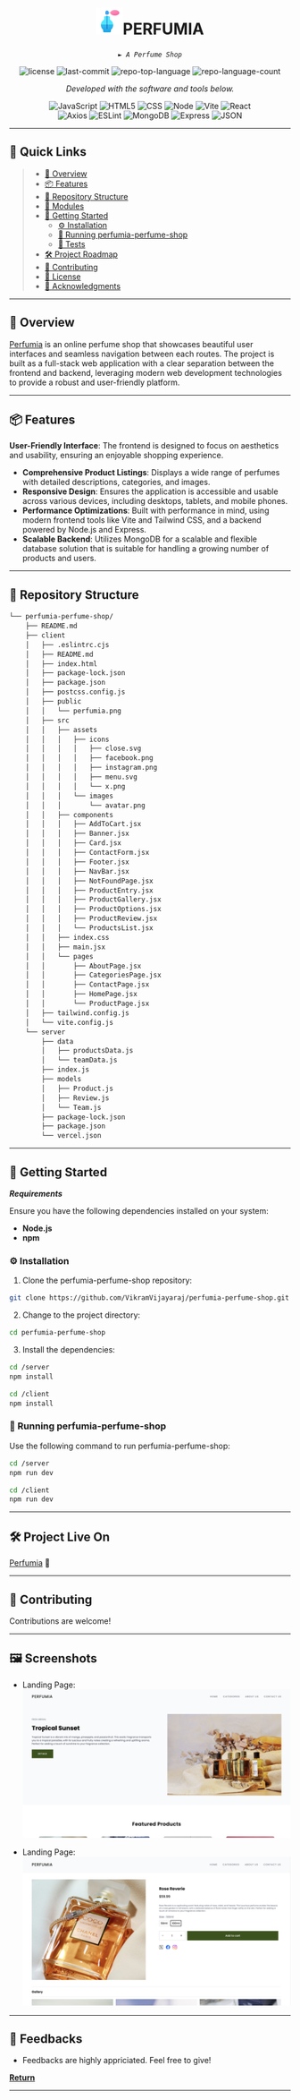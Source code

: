<!-- <p align="center">
  <img src="https://cdn-icons-png.flaticon.com/512/6295/6295417.png" width="100" />
</p> -->
<p align="center">
    <h1 align="center"><img src="./client/public/perfumia.png" />PERFUMIA</h1>
</p>
<p align="center">
    <em><code>► A Perfume Shop</code></em>
</p>
<p align="center">
	<img src="https://img.shields.io/github/license/VikramVijayaraj/perfumia-perfume-shop.git?style=flat&color=0080ff" alt="license">
	<img src="https://img.shields.io/github/last-commit/VikramVijayaraj/perfumia-perfume-shop.git?style=flat&logo=git&logoColor=white&color=0080ff" alt="last-commit">
	<img src="https://img.shields.io/github/languages/top/VikramVijayaraj/perfumia-perfume-shop.git?style=flat&color=0080ff" alt="repo-top-language">
	<img src="https://img.shields.io/github/languages/count/VikramVijayaraj/perfumia-perfume-shop.git?style=flat&color=0080ff" alt="repo-language-count">
<p>
<p align="center">
		<em>Developed with the software and tools below.</em>
</p>
<p align="center">
	<img src="https://img.shields.io/badge/JavaScript-F7DF1E.svg?style=flat&logo=JavaScript&logoColor=black" alt="JavaScript">
	<img src="https://img.shields.io/badge/HTML5-E34F26.svg?style=flat&logo=HTML5&logoColor=white" alt="HTML5">
	<img src="https://img.shields.io/badge/CSS3-E34F28.svg?style=flat&logo=CSS3&logoColor=white" alt="CSS">
	<img src="https://img.shields.io/badge/node-white?logo=nodedotjs" alt="Node">
	<img src="https://img.shields.io/badge/Vite-646CFF.svg?style=flat&logo=Vite&logoColor=white" alt="Vite">
	<img src="https://img.shields.io/badge/React-61DAFB.svg?style=flat&logo=React&logoColor=black" alt="React">
	<br>
	<img src="https://img.shields.io/badge/Axios-5A29E4.svg?style=flat&logo=Axios&logoColor=white" alt="Axios">
	<img src="https://img.shields.io/badge/ESLint-4B32C3.svg?style=flat&logo=ESLint&logoColor=white" alt="ESLint">
	<img src="https://img.shields.io/badge/MongoDB-47A248.svg?style=flat&logo=MongoDB&logoColor=white" alt="MongoDB">
	<img src="https://img.shields.io/badge/Express-000000.svg?style=flat&logo=Express&logoColor=white" alt="Express">
	<img src="https://img.shields.io/badge/JSON-000000.svg?style=flat&logo=JSON&logoColor=white" alt="JSON">
</p>
<hr>

## 🔗 Quick Links

> - [📍 Overview](#-overview)
> - [📦 Features](#-features)
> - [📂 Repository Structure](#-repository-structure)
> - [🧩 Modules](#-modules)
> - [🚀 Getting Started](#-getting-started)
>   - [⚙️ Installation](#️-installation)
>   - [🤖 Running perfumia-perfume-shop](#-running-perfumia-perfume-shop)
>   - [🧪 Tests](#-tests)
> - [🛠 Project Roadmap](#-project-roadmap)
> - [🤝 Contributing](#-contributing)
> - [📄 License](#-license)
> - [👏 Acknowledgments](#-acknowledgments)

---

## 📍 Overview

[Perfumia](https://perfumia-client.vercel.app/) is an online perfume shop that showcases beautiful user interfaces and seamless navigation between each routes. The project is built as a full-stack web application with a clear separation between the frontend and backend, leveraging modern web development technologies to provide a robust and user-friendly platform.

---

## 📦 Features

**User-Friendly Interface**: The frontend is designed to focus on aesthetics and usability, ensuring an enjoyable shopping experience.

- **Comprehensive Product Listings**: Displays a wide range of perfumes with detailed descriptions, categories, and images.
- **Responsive Design**: Ensures the application is accessible and usable across various devices, including desktops, tablets, and mobile phones.
- **Performance Optimizations**: Built with performance in mind, using modern frontend tools like Vite and Tailwind CSS, and a backend powered by Node.js and Express.
- **Scalable Backend**: Utilizes MongoDB for a scalable and flexible database solution that is suitable for handling a growing number of products and users.

---

## 📂 Repository Structure

```sh
└── perfumia-perfume-shop/
    ├── README.md
    ├── client
    │   ├── .eslintrc.cjs
    │   ├── README.md
    │   ├── index.html
    │   ├── package-lock.json
    │   ├── package.json
    │   ├── postcss.config.js
    │   ├── public
    │   │   └── perfumia.png
    │   ├── src
    │   │   ├── assets
    │   │   │   ├── icons
    │   │   │   │   ├── close.svg
    │   │   │   │   ├── facebook.png
    │   │   │   │   ├── instagram.png
    │   │   │   │   ├── menu.svg
    │   │   │   │   └── x.png
    │   │   │   └── images
    │   │   │       └── avatar.png
    │   │   ├── components
    │   │   │   ├── AddToCart.jsx
    │   │   │   ├── Banner.jsx
    │   │   │   ├── Card.jsx
    │   │   │   ├── ContactForm.jsx
    │   │   │   ├── Footer.jsx
    │   │   │   ├── NavBar.jsx
    │   │   │   ├── NotFoundPage.jsx
    │   │   │   ├── ProductEntry.jsx
    │   │   │   ├── ProductGallery.jsx
    │   │   │   ├── ProductOptions.jsx
    │   │   │   ├── ProductReview.jsx
    │   │   │   └── ProductsList.jsx
    │   │   ├── index.css
    │   │   ├── main.jsx
    │   │   └── pages
    │   │       ├── AboutPage.jsx
    │   │       ├── CategoriesPage.jsx
    │   │       ├── ContactPage.jsx
    │   │       ├── HomePage.jsx
    │   │       └── ProductPage.jsx
    │   ├── tailwind.config.js
    │   └── vite.config.js
    └── server
        ├── data
        │   ├── productsData.js
        │   └── teamData.js
        ├── index.js
        ├── models
        │   ├── Product.js
        │   ├── Review.js
        │   └── Team.js
        ├── package-lock.json
        ├── package.json
        └── vercel.json
```

<!-- --- -->
<!--
## 🧩 Modules

<details closed><summary>client</summary>

| File                                                                                                                     | Summary                         |
| ------------------------------------------------------------------------------------------------------------------------ | ------------------------------- |
| [index.html](https://github.com/VikramVijayaraj/perfumia-perfume-shop.git/blob/master/client/index.html)                 | <code>► INSERT-TEXT-HERE</code> |
| [postcss.config.js](https://github.com/VikramVijayaraj/perfumia-perfume-shop.git/blob/master/client/postcss.config.js)   | <code>► INSERT-TEXT-HERE</code> |
| [vite.config.js](https://github.com/VikramVijayaraj/perfumia-perfume-shop.git/blob/master/client/vite.config.js)         | <code>► INSERT-TEXT-HERE</code> |
| [package.json](https://github.com/VikramVijayaraj/perfumia-perfume-shop.git/blob/master/client/package.json)             | <code>► INSERT-TEXT-HERE</code> |
| [.eslintrc.cjs](https://github.com/VikramVijayaraj/perfumia-perfume-shop.git/blob/master/client/.eslintrc.cjs)           | <code>► INSERT-TEXT-HERE</code> |
| [tailwind.config.js](https://github.com/VikramVijayaraj/perfumia-perfume-shop.git/blob/master/client/tailwind.config.js) | <code>► INSERT-TEXT-HERE</code> |
| [package-lock.json](https://github.com/VikramVijayaraj/perfumia-perfume-shop.git/blob/master/client/package-lock.json)   | <code>► INSERT-TEXT-HERE</code> |

</details>

<details closed><summary>client.src</summary>

| File                                                                                                       | Summary                         |
| ---------------------------------------------------------------------------------------------------------- | ------------------------------- |
| [index.css](https://github.com/VikramVijayaraj/perfumia-perfume-shop.git/blob/master/client/src/index.css) | <code>► INSERT-TEXT-HERE</code> |
| [main.jsx](https://github.com/VikramVijayaraj/perfumia-perfume-shop.git/blob/master/client/src/main.jsx)   | <code>► INSERT-TEXT-HERE</code> |

</details>

<details closed><summary>client.src.pages</summary>

| File                                                                                                                               | Summary                         |
| ---------------------------------------------------------------------------------------------------------------------------------- | ------------------------------- |
| [HomePage.jsx](https://github.com/VikramVijayaraj/perfumia-perfume-shop.git/blob/master/client/src/pages/HomePage.jsx)             | <code>► INSERT-TEXT-HERE</code> |
| [ProductPage.jsx](https://github.com/VikramVijayaraj/perfumia-perfume-shop.git/blob/master/client/src/pages/ProductPage.jsx)       | <code>► INSERT-TEXT-HERE</code> |
| [CategoriesPage.jsx](https://github.com/VikramVijayaraj/perfumia-perfume-shop.git/blob/master/client/src/pages/CategoriesPage.jsx) | <code>► INSERT-TEXT-HERE</code> |
| [ContactPage.jsx](https://github.com/VikramVijayaraj/perfumia-perfume-shop.git/blob/master/client/src/pages/ContactPage.jsx)       | <code>► INSERT-TEXT-HERE</code> |
| [AboutPage.jsx](https://github.com/VikramVijayaraj/perfumia-perfume-shop.git/blob/master/client/src/pages/AboutPage.jsx)           | <code>► INSERT-TEXT-HERE</code> |

</details>

<details closed><summary>client.src.components</summary>

| File                                                                                                                                    | Summary                         |
| --------------------------------------------------------------------------------------------------------------------------------------- | ------------------------------- |
| [ContactForm.jsx](https://github.com/VikramVijayaraj/perfumia-perfume-shop.git/blob/master/client/src/components/ContactForm.jsx)       | <code>► INSERT-TEXT-HERE</code> |
| [ProductReview.jsx](https://github.com/VikramVijayaraj/perfumia-perfume-shop.git/blob/master/client/src/components/ProductReview.jsx)   | <code>► INSERT-TEXT-HERE</code> |
| [NavBar.jsx](https://github.com/VikramVijayaraj/perfumia-perfume-shop.git/blob/master/client/src/components/NavBar.jsx)                 | <code>► INSERT-TEXT-HERE</code> |
| [ProductOptions.jsx](https://github.com/VikramVijayaraj/perfumia-perfume-shop.git/blob/master/client/src/components/ProductOptions.jsx) | <code>► INSERT-TEXT-HERE</code> |
| [ProductGallery.jsx](https://github.com/VikramVijayaraj/perfumia-perfume-shop.git/blob/master/client/src/components/ProductGallery.jsx) | <code>► INSERT-TEXT-HERE</code> |
| [Card.jsx](https://github.com/VikramVijayaraj/perfumia-perfume-shop.git/blob/master/client/src/components/Card.jsx)                     | <code>► INSERT-TEXT-HERE</code> |
| [Banner.jsx](https://github.com/VikramVijayaraj/perfumia-perfume-shop.git/blob/master/client/src/components/Banner.jsx)                 | <code>► INSERT-TEXT-HERE</code> |
| [Footer.jsx](https://github.com/VikramVijayaraj/perfumia-perfume-shop.git/blob/master/client/src/components/Footer.jsx)                 | <code>► INSERT-TEXT-HERE</code> |
| [AddToCart.jsx](https://github.com/VikramVijayaraj/perfumia-perfume-shop.git/blob/master/client/src/components/AddToCart.jsx)           | <code>► INSERT-TEXT-HERE</code> |
| [NotFoundPage.jsx](https://github.com/VikramVijayaraj/perfumia-perfume-shop.git/blob/master/client/src/components/NotFoundPage.jsx)     | <code>► INSERT-TEXT-HERE</code> |
| [ProductsList.jsx](https://github.com/VikramVijayaraj/perfumia-perfume-shop.git/blob/master/client/src/components/ProductsList.jsx)     | <code>► INSERT-TEXT-HERE</code> |
| [ProductEntry.jsx](https://github.com/VikramVijayaraj/perfumia-perfume-shop.git/blob/master/client/src/components/ProductEntry.jsx)     | <code>► INSERT-TEXT-HERE</code> |

</details>

<details closed><summary>server</summary>

| File                                                                                                                   | Summary                         |
| ---------------------------------------------------------------------------------------------------------------------- | ------------------------------- |
| [package.json](https://github.com/VikramVijayaraj/perfumia-perfume-shop.git/blob/master/server/package.json)           | <code>► INSERT-TEXT-HERE</code> |
| [index.js](https://github.com/VikramVijayaraj/perfumia-perfume-shop.git/blob/master/server/index.js)                   | <code>► INSERT-TEXT-HERE</code> |
| [package-lock.json](https://github.com/VikramVijayaraj/perfumia-perfume-shop.git/blob/master/server/package-lock.json) | <code>► INSERT-TEXT-HERE</code> |
| [vercel.json](https://github.com/VikramVijayaraj/perfumia-perfume-shop.git/blob/master/server/vercel.json)             | <code>► INSERT-TEXT-HERE</code> |

</details>

<details closed><summary>server.models</summary>

| File                                                                                                            | Summary                         |
| --------------------------------------------------------------------------------------------------------------- | ------------------------------- |
| [Product.js](https://github.com/VikramVijayaraj/perfumia-perfume-shop.git/blob/master/server/models/Product.js) | <code>► INSERT-TEXT-HERE</code> |
| [Review.js](https://github.com/VikramVijayaraj/perfumia-perfume-shop.git/blob/master/server/models/Review.js)   | <code>► INSERT-TEXT-HERE</code> |
| [Team.js](https://github.com/VikramVijayaraj/perfumia-perfume-shop.git/blob/master/server/models/Team.js)       | <code>► INSERT-TEXT-HERE</code> |

</details> -->

---

## 🚀 Getting Started

**_Requirements_**

Ensure you have the following dependencies installed on your system:

- **Node.js**
- **npm**

### ⚙️ Installation

1. Clone the perfumia-perfume-shop repository:

```sh
git clone https://github.com/VikramVijayaraj/perfumia-perfume-shop.git
```

2. Change to the project directory:

```sh
cd perfumia-perfume-shop
```

3. Install the dependencies:

```sh
cd /server
npm install
```

```sh
cd /client
npm install
```

### 🤖 Running perfumia-perfume-shop

Use the following command to run perfumia-perfume-shop:

```sh
cd /server
npm run dev
```

```sh
cd /client
npm run dev
```

---

## 🛠 Project Live On

[Perfumia](https://perfumia-client.vercel.app/) 🚀

---

## 🤝 Contributing

Contributions are welcome!

<!--
- **[Submit Pull Requests](https://github.com/VikramVijayaraj/perfumia-perfume-shop.git/blob/main/CONTRIBUTING.md)**: Review open PRs, and submit your own PRs.
- **[Join the Discussions](https://github.com/VikramVijayaraj/perfumia-perfume-shop.git/discussions)**: Share your insights, provide feedback, or ask questions.
- **[Report Issues](https://github.com/VikramVijayaraj/perfumia-perfume-shop.git/issues)**: Submit bugs found or log feature requests for Perfumia-perfume-shop.

<details closed>
    <summary>Contributing Guidelines</summary>

1. **Fork the Repository**: Start by forking the project repository to your GitHub account.
2. **Clone Locally**: Clone the forked repository to your local machine using a Git client.
   ```sh
   git clone https://github.com/VikramVijayaraj/perfumia-perfume-shop.git
   ```
3. **Create a New Branch**: Always work on a new branch, giving it a descriptive name.
   ```sh
   git checkout -b new-feature-x
   ```
4. **Make Your Changes**: Develop and test your changes locally.
5. **Commit Your Changes**: Commit with a clear message describing your updates.
   ```sh
   git commit -m 'Implemented new feature x.'
   ```
6. **Push to GitHub**: Push the changes to your forked repository.
   ```sh
   git push origin new-feature-x
   ```
7. **Submit a Pull Request**: Create a PR against the original project repository. Clearly describe the changes and their motivations.

Once your PR is reviewed and approved, it will be merged into the main branch.

</details> -->

---

## 🖼️ Screenshots

- Landing Page:
  ![Perfumia_UI](/screenshots/home.png)

- Landing Page:
  ![Perfumia_UI](/screenshots/product.png)

---

## 👏 Feedbacks

- Feedbacks are highly appriciated. Feel free to give!

[**Return**](#-quick-links)

---
